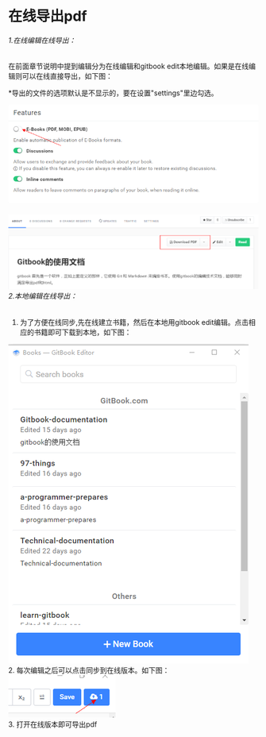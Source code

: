 # 在线导出pdf

###### 1.在线编辑在线导出：

在前面章节说明中提到编辑分为在线编辑和gitbook edit本地编辑。如果是在线编辑则可以在线直接导出，如下图：

\*导出的文件的选项默认是不显示的，要在设置"settings"里边勾选。

![localConvert](/assets/import18.png)

###### ![downloadpdf](/assets/import6.png)2.本地编辑在线导出：

1. 为了方便在线同步,先在线建立书籍，然后在本地用gitbook edit编辑。点击相应的书籍即可下载到本地，如下图：

![edit](/assets/import11.png)  
 2. 每次编辑之后可以点击同步到在线版本。如下图：  
 ![sync](/assets/import12.png)  
 3. 打开在线版本即可导出pdf

